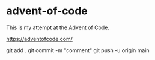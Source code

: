 # advent-of-code
This is my attempt at the Advent of Code. 

https://adventofcode.com/

git add .
git commit -m "comment"
git push -u origin main